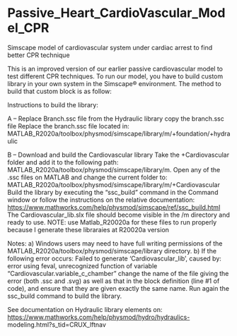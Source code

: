 # Passive_Heart_CardioVascular_Model_CPR
Simscape model of cardiovascular system under cardiac arrest to find better CPR technique

This is an improved version of our earlier passive cardiovascular model to test different CPR techniques. To run our model, you have to build custom library in your own system in the Simscape® environment. The method to build that custom block is as follow:

Instructions to build the library:

A – Replace Branch.ssc file from the Hydraulic library copy the branch.ssc file Replace the branch.ssc file located in: MATLAB_R2020a/toolbox/physmod/simscape/library/m/+foundation/+hydraulic

B – Download and build the Cardiovascular library Take the +Cardiovascular folder and add it to the following path: MATLAB_R2020a/toolbox/physmod/simscape/library/m. Open any of the .ssc files on MATLAB and change the current folder to: MATLAB_R2020a/toolbox/physmod/simscape/library/m/+Cardiovascular Build the library by executing the “ssc_build” command in the Command window or follow the instructions on the relative documentation: https://www.mathworks.com/help/physmod/simscape/ref/ssc_build.html The Cardiovascular_lib.slx file should become visible in the /m directory and ready to use. NOTE: use Matlab_R20020a for these files to run properly because I generate these libraraies at R20020a version

Notes: a) Windows users may need to have full writing permissions of the MATLAB_R2020a/toolbox/physmod/simscape/library directory. b) If the following error occurs: Failed to generate ‘Cardiovascular_lib’, caused by: error using feval, unrecognized function of variable “Cardiovascular.variable_c_chamber” change the name of the file giving the error (both .ssc and .svg) as well as that in the block definition (line #1 of code), and ensure that they are given exactly the same name. Run again the ssc_build command to build the library.

See documentation on Hydraulic library elements on: https://www.mathworks.com/help/physmod/hydro/hydraulics- modeling.html?s_tid=CRUX_lftnav
